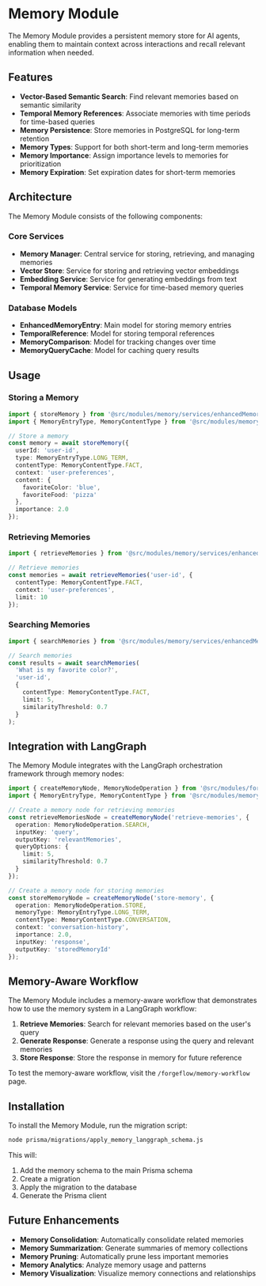 # Memory Module

The Memory Module provides a persistent memory store for AI agents, enabling them to maintain context across interactions and recall relevant information when needed.

## Features

- **Vector-Based Semantic Search**: Find relevant memories based on semantic similarity
- **Temporal Memory References**: Associate memories with time periods for time-based queries
- **Memory Persistence**: Store memories in PostgreSQL for long-term retention
- **Memory Types**: Support for both short-term and long-term memories
- **Memory Importance**: Assign importance levels to memories for prioritization
- **Memory Expiration**: Set expiration dates for short-term memories

## Architecture

The Memory Module consists of the following components:

### Core Services

- **Memory Manager**: Central service for storing, retrieving, and managing memories
- **Vector Store**: Service for storing and retrieving vector embeddings
- **Embedding Service**: Service for generating embeddings from text
- **Temporal Memory Service**: Service for time-based memory queries

### Database Models

- **EnhancedMemoryEntry**: Main model for storing memory entries
- **TemporalReference**: Model for storing temporal references
- **MemoryComparison**: Model for tracking changes over time
- **MemoryQueryCache**: Model for caching query results

## Usage

### Storing a Memory

```typescript
import { storeMemory } from '@src/modules/memory/services/enhancedMemoryManager';
import { MemoryEntryType, MemoryContentType } from '@src/modules/memory/types';

// Store a memory
const memory = await storeMemory({
  userId: 'user-id',
  type: MemoryEntryType.LONG_TERM,
  contentType: MemoryContentType.FACT,
  context: 'user-preferences',
  content: {
    favoriteColor: 'blue',
    favoriteFood: 'pizza'
  },
  importance: 2.0
});
```

### Retrieving Memories

```typescript
import { retrieveMemories } from '@src/modules/memory/services/enhancedMemoryManager';

// Retrieve memories
const memories = await retrieveMemories('user-id', {
  contentType: MemoryContentType.FACT,
  context: 'user-preferences',
  limit: 10
});
```

### Searching Memories

```typescript
import { searchMemories } from '@src/modules/memory/services/enhancedMemoryManager';

// Search memories
const results = await searchMemories(
  'What is my favorite color?',
  'user-id',
  {
    contentType: MemoryContentType.FACT,
    limit: 5,
    similarityThreshold: 0.7
  }
);
```

## Integration with LangGraph

The Memory Module integrates with the LangGraph orchestration framework through memory nodes:

```typescript
import { createMemoryNode, MemoryNodeOperation } from '@src/modules/forgeflow/langGraph/nodes/memoryNode';
import { MemoryEntryType, MemoryContentType } from '@src/modules/memory/types';

// Create a memory node for retrieving memories
const retrieveMemoriesNode = createMemoryNode('retrieve-memories', {
  operation: MemoryNodeOperation.SEARCH,
  inputKey: 'query',
  outputKey: 'relevantMemories',
  queryOptions: {
    limit: 5,
    similarityThreshold: 0.7
  }
});

// Create a memory node for storing memories
const storeMemoryNode = createMemoryNode('store-memory', {
  operation: MemoryNodeOperation.STORE,
  memoryType: MemoryEntryType.LONG_TERM,
  contentType: MemoryContentType.CONVERSATION,
  context: 'conversation-history',
  importance: 2.0,
  inputKey: 'response',
  outputKey: 'storedMemoryId'
});
```

## Memory-Aware Workflow

The Memory Module includes a memory-aware workflow that demonstrates how to use the memory system in a LangGraph workflow:

1. **Retrieve Memories**: Search for relevant memories based on the user's query
2. **Generate Response**: Generate a response using the query and relevant memories
3. **Store Response**: Store the response in memory for future reference

To test the memory-aware workflow, visit the `/forgeflow/memory-workflow` page.

## Installation

To install the Memory Module, run the migration script:

```bash
node prisma/migrations/apply_memory_langgraph_schema.js
```

This will:
1. Add the memory schema to the main Prisma schema
2. Create a migration
3. Apply the migration to the database
4. Generate the Prisma client

## Future Enhancements

- **Memory Consolidation**: Automatically consolidate related memories
- **Memory Summarization**: Generate summaries of memory collections
- **Memory Pruning**: Automatically prune less important memories
- **Memory Analytics**: Analyze memory usage and patterns
- **Memory Visualization**: Visualize memory connections and relationships
